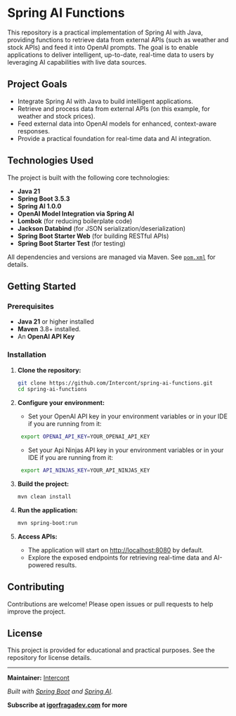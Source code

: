 # Spring AI Functions

This repository is a practical implementation of Spring AI with Java, providing functions to retrieve data from external APIs (such as weather and stock APIs) and feed it into OpenAI prompts. The goal is to enable applications to deliver intelligent, up-to-date, real-time data to users by leveraging AI capabilities with live data sources.

## Project Goals

- Integrate Spring AI with Java to build intelligent applications.
- Retrieve and process data from external APIs (on this example, for weather and stock prices).
- Feed external data into OpenAI models for enhanced, context-aware responses.
- Provide a practical foundation for real-time data and AI integration.

## Technologies Used

The project is built with the following core technologies:

- **Java 21**
- **Spring Boot 3.5.3**
- **Spring AI 1.0.0**
- **OpenAI Model Integration via Spring AI**
- **Lombok** (for reducing boilerplate code)
- **Jackson Databind** (for JSON serialization/deserialization)
- **Spring Boot Starter Web** (for building RESTful APIs)
- **Spring Boot Starter Test** (for testing)

All dependencies and versions are managed via Maven. See [`pom.xml`](pom.xml) for details.

## Getting Started

### Prerequisites

- **Java 21** or higher installed
- **Maven** 3.8+ installed.
- An **OpenAI API Key**

### Installation

1. **Clone the repository:**
   ```bash
   git clone https://github.com/Intercont/spring-ai-functions.git
   cd spring-ai-functions
   ```

2. **Configure your environment:**
   - Set your OpenAI API key in your environment variables or in your IDE if you are running from it:
   ```bash
    export OPENAI_API_KEY=YOUR_OPENAI_API_KEY
    ```
    - Set your Api Ninjas API key in your environment variables or in your IDE if you are running from it:
   ```bash
    export API_NINJAS_KEY=YOUR_API_NINJAS_KEY
    ```

3. **Build the project:**
   ```bash
   mvn clean install
   ```

4. **Run the application:**
   ```bash
   mvn spring-boot:run
   ```

5. **Access APIs:**
   - The application will start on [http://localhost:8080](http://localhost:8080) by default.
   - Explore the exposed endpoints for retrieving real-time data and AI-powered results.

## Contributing

Contributions are welcome! Please open issues or pull requests to help improve the project.

## License

This project is provided for educational and practical purposes. See the repository for license details.

---

**Maintainer:** [Intercont](https://github.com/Intercont)

*Built with [Spring Boot](https://spring.io/projects/spring-boot) and [Spring AI](https://github.com/spring-projects/spring-ai).*

**Subscribe at [igorfragadev.com](https://igorfragadev.com) for more**
